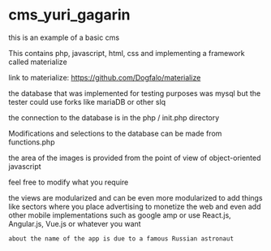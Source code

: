 # cms_yuri_gagarin

this is an example of a basic cms

This contains php, javascript, html, css and implementing a framework called materialize

link to materialize: https://github.com/Dogfalo/materialize

the database that was implemented for testing purposes was mysql but the tester could use forks like mariaDB or other slq


the connection to the database is in the php / init.php directory

Modifications and selections to the database can be made from functions.php


the area of the images is provided from the point of view of object-oriented javascript

feel free to modify what you require

the views are modularized and can be even more modularized to add things like sectors where you place advertising to monetize the web and even add other mobile implementations such as google amp or use React.js, Angular.js, Vue.js or whatever you want

``about the name of the app is due to a famous Russian astronaut``


